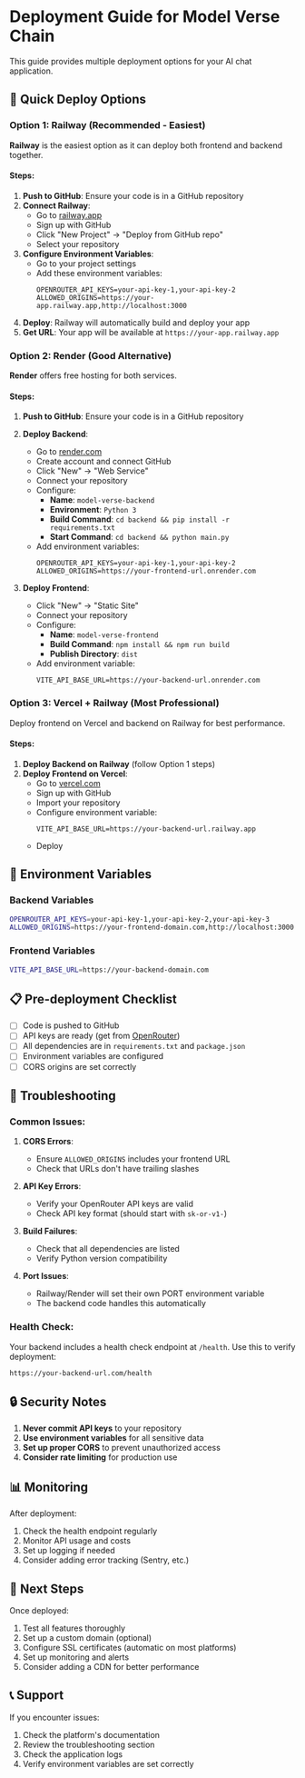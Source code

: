 # Deployment Guide for Model Verse Chain

This guide provides multiple deployment options for your AI chat application.

## 🚀 Quick Deploy Options

### Option 1: Railway (Recommended - Easiest)

**Railway** is the easiest option as it can deploy both frontend and backend together.

#### Steps:
1. **Push to GitHub**: Ensure your code is in a GitHub repository
2. **Connect Railway**: 
   - Go to [railway.app](https://railway.app)
   - Sign up with GitHub
   - Click "New Project" → "Deploy from GitHub repo"
   - Select your repository
3. **Configure Environment Variables**:
   - Go to your project settings
   - Add these environment variables:
     ```
     OPENROUTER_API_KEYS=your-api-key-1,your-api-key-2
     ALLOWED_ORIGINS=https://your-app.railway.app,http://localhost:3000
     ```
4. **Deploy**: Railway will automatically build and deploy your app
5. **Get URL**: Your app will be available at `https://your-app.railway.app`

### Option 2: Render (Good Alternative)

**Render** offers free hosting for both services.

#### Steps:
1. **Push to GitHub**: Ensure your code is in a GitHub repository
2. **Deploy Backend**:
   - Go to [render.com](https://render.com)
   - Create account and connect GitHub
   - Click "New" → "Web Service"
   - Connect your repository
   - Configure:
     - **Name**: `model-verse-backend`
     - **Environment**: `Python 3`
     - **Build Command**: `cd backend && pip install -r requirements.txt`
     - **Start Command**: `cd backend && python main.py`
   - Add environment variables:
     ```
     OPENROUTER_API_KEYS=your-api-key-1,your-api-key-2
     ALLOWED_ORIGINS=https://your-frontend-url.onrender.com
     ```

3. **Deploy Frontend**:
   - Click "New" → "Static Site"
   - Connect your repository
   - Configure:
     - **Name**: `model-verse-frontend`
     - **Build Command**: `npm install && npm run build`
     - **Publish Directory**: `dist`
   - Add environment variable:
     ```
     VITE_API_BASE_URL=https://your-backend-url.onrender.com
     ```

### Option 3: Vercel + Railway (Most Professional)

Deploy frontend on Vercel and backend on Railway for best performance.

#### Steps:
1. **Deploy Backend on Railway** (follow Option 1 steps)
2. **Deploy Frontend on Vercel**:
   - Go to [vercel.com](https://vercel.com)
   - Sign up with GitHub
   - Import your repository
   - Configure environment variable:
     ```
     VITE_API_BASE_URL=https://your-backend-url.railway.app
     ```
   - Deploy

## 🔧 Environment Variables

### Backend Variables
```bash
OPENROUTER_API_KEYS=your-api-key-1,your-api-key-2,your-api-key-3
ALLOWED_ORIGINS=https://your-frontend-domain.com,http://localhost:3000
```

### Frontend Variables
```bash
VITE_API_BASE_URL=https://your-backend-domain.com
```

## 📋 Pre-deployment Checklist

- [ ] Code is pushed to GitHub
- [ ] API keys are ready (get from [OpenRouter](https://openrouter.ai/))
- [ ] All dependencies are in `requirements.txt` and `package.json`
- [ ] Environment variables are configured
- [ ] CORS origins are set correctly

## 🐛 Troubleshooting

### Common Issues:

1. **CORS Errors**:
   - Ensure `ALLOWED_ORIGINS` includes your frontend URL
   - Check that URLs don't have trailing slashes

2. **API Key Errors**:
   - Verify your OpenRouter API keys are valid
   - Check API key format (should start with `sk-or-v1-`)

3. **Build Failures**:
   - Check that all dependencies are listed
   - Verify Python version compatibility

4. **Port Issues**:
   - Railway/Render will set their own PORT environment variable
   - The backend code handles this automatically

### Health Check:
Your backend includes a health check endpoint at `/health`. Use this to verify deployment:
```
https://your-backend-url.com/health
```

## 🔒 Security Notes

1. **Never commit API keys** to your repository
2. **Use environment variables** for all sensitive data
3. **Set up proper CORS** to prevent unauthorized access
4. **Consider rate limiting** for production use

## 📊 Monitoring

After deployment:
1. Check the health endpoint regularly
2. Monitor API usage and costs
3. Set up logging if needed
4. Consider adding error tracking (Sentry, etc.)

## 🚀 Next Steps

Once deployed:
1. Test all features thoroughly
2. Set up a custom domain (optional)
3. Configure SSL certificates (automatic on most platforms)
4. Set up monitoring and alerts
5. Consider adding a CDN for better performance

## 📞 Support

If you encounter issues:
1. Check the platform's documentation
2. Review the troubleshooting section
3. Check the application logs
4. Verify environment variables are set correctly 